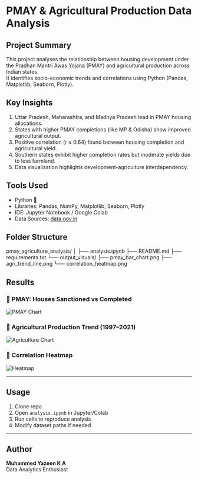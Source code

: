 # PMAY & Agricultural Production Data Analysis 

## Project Summary
This project analyses the relationship between housing development under the Pradhan Mantri Awas Yojana (PMAY) and agricultural production across Indian states.  
It identifies socio-economic trends and correlations using Python (Pandas, Matplotlib, Seaborn, Plotly).



##  Key Insights
1. Uttar Pradesh, Maharashtra, and Madhya Pradesh lead in PMAY housing allocations.  
2. States with higher PMAY completions (like MP & Odisha) show improved agricultural output.  
3. Positive correlation (r ≈ 0.64) found between housing completion and agricultural yield.  
4. Southern states exhibit higher completion rates but moderate yields due to less farmland.  
5. Data visualization highlights development-agriculture interdependency.



##  Tools Used
- Python 🐍  
- Libraries: Pandas, NumPy, Matplotlib, Seaborn, Plotly  
- IDE: Jupyter Notebook / Google Colab  
- Data Sources: [data.gov.in](https://data.gov.in)



##  Folder Structure

pmay_agriculture_analysis/
│
├── analysis.ipynb
├── README.md
├── requirements.txt
└── output_visuals/
    ├── pmay_bar_chart.png
    ├── agri_trend_line.png
    └── correlation_heatmap.png



##  Results
### 🔹 PMAY: Houses Sanctioned vs Completed
![PMAY Chart](output_visuals/pmay_bar_chart.png)

### 🔹 Agricultural Production Trend (1997–2021)
![Agriculture Chart](output_visuals/agri_trend_line.png)

### 🔹 Correlation Heatmap
![Heatmap](output_visuals/correlation_heatmap.png)

---

##  Usage
1. Clone repo  
2. Open `analysis.ipynb` in Jupyter/Colab  
3. Run cells to reproduce analysis  
4. Modify dataset paths if needed  

---

##  Author
**Muhammed Yazeen K A**  
Data Analytics Enthusiast  
